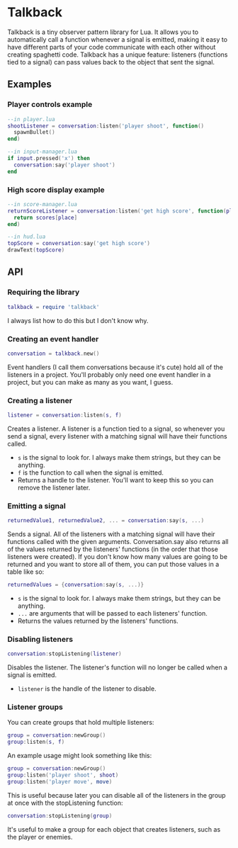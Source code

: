 Talkback
========
Talkback is a tiny observer pattern library for Lua. It allows you to automatically call a function whenever a signal is emitted, making it easy to have different parts of your code communicate with each other without creating spaghetti code. Talkback has a unique feature: listeners (functions tied to a signal) can pass values back to the object that sent the signal.

Examples
--------
### Player controls example
```lua
--in player.lua
shootListener = conversation:listen('player shoot', function()
  spawnBullet()
end)

--in input-manager.lua
if input.pressed('x') then
  conversation:say('player shoot')
end
```

### High score display example
```lua
--in score-manager.lua
returnScoreListener = conversation:listen('get high score', function(place)
  return scores[place]
end)

--in hud.lua
topScore = conversation:say('get high score')
drawText(topScore)
```

API
---
### Requiring the library
```lua
talkback = require 'talkback'
```

I always list how to do this but I don't know why.

### Creating an event handler
```lua
conversation = talkback.new()
```

Event handlers (I call them conversations because it's cute) hold all of the listeners in a project. You'll probably only need one event handler in a project, but you can make as many as you want, I guess.

### Creating a listener
```lua
listener = conversation:listen(s, f)
```

Creates a listener. A listener is a function tied to a signal, so whenever you send a signal, every listener with a matching signal will have their functions called.
- `s` is the signal to look for. I always make them strings, but they can be anything.
- `f` is the function to call when the signal is emitted.
- Returns a handle to the listener. You'll want to keep this so you can remove the listener later.

### Emitting a signal
```lua
returnedValue1, returnedValue2, ... = conversation:say(s, ...)
```

Sends a signal. All of the listeners with a matching signal will have their functions called with the given arguments. Conversation.say also returns all of the values returned by the listeners' functions (in the order that those listeners were created). If you don't know how many values are going to be returned and you want to store all of them, you can put those values in a table like so:
```lua
returnedValues = {conversation:say(s, ...)}
```

- `s` is the signal to look for. I always make them strings, but they can be anything.
- `...` are arguments that will be passed to each listeners' function.
- Returns the values returned by the listeners' functions.

### Disabling listeners
```lua
conversation:stopListening(listener)
```

Disables the listener. The listener's function will no longer be called when a signal is emitted.
- `listener` is the handle of the listener to disable.

### Listener groups
You can create groups that hold multiple listeners:
```lua
group = conversation:newGroup()
group:listen(s, f)
```

An example usage might look something like this:
```lua
group = conversation:newGroup()
group:listen('player shoot', shoot)
group:listen('player move', move)
```

This is useful because later you can disable all of the listeners in the group at once with the stopListening function:
```lua
conversation:stopListening(group)
```

It's useful to make a group for each object that creates listeners, such as the player or enemies.
